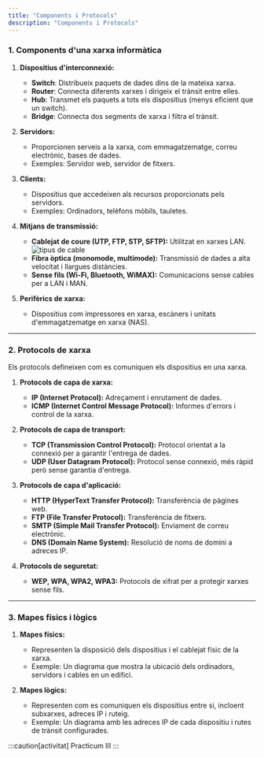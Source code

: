```yaml
---
title: "Components i Protocols"
description: "Components i Protocols"
---
```


### **1. Components d'una xarxa informàtica**

1. **Dispositius d'interconnexió:**
   - **Switch**: Distribueix paquets de dades dins de la mateixa xarxa.
   - **Router**: Connecta diferents xarxes i dirigeix el trànsit entre elles.
   - **Hub**: Transmet els paquets a tots els dispositius (menys eficient que un switch).
   - **Bridge**: Connecta dos segments de xarxa i filtra el trànsit.

2. **Servidors:**
   - Proporcionen serveis a la xarxa, com emmagatzematge, correu electrònic, bases de dades.
   - Exemples: Servidor web, servidor de fitxers.

3. **Clients:**
   - Dispositius que accedeixen als recursos proporcionats pels servidors.
   - Exemples: Ordinadors, telèfons mòbils, tauletes.

4. **Mitjans de transmissió:**
   - **Cablejat de coure (UTP, FTP, STP, SFTP):** Utilitzat en xarxes LAN.
![tipus de cable](https://www.vhngroup.com/wp-content/uploads/2017/09/Tipos-De-Cables.jpg)
   - **Fibra òptica (monomode, multimode):** Transmissió de dades a alta velocitat i llargues distàncies.
   - **Sense fils (Wi-Fi, Bluetooth, WiMAX):** Comunicacions sense cables per a LAN i MAN.

5. **Perifèrics de xarxa:**
   - Dispositius com impressores en xarxa, escàners i unitats d'emmagatzematge en xarxa (NAS).

---

### **2. Protocols de xarxa**

Els protocols defineixen com es comuniquen els dispositius en una xarxa.

1. **Protocols de capa de xarxa:**
   - **IP (Internet Protocol):** Adreçament i enrutament de dades.
   - **ICMP (Internet Control Message Protocol):** Informes d'errors i control de la xarxa.

2. **Protocols de capa de transport:**
   - **TCP (Transmission Control Protocol):** Protocol orientat a la connexió per a garantir l'entrega de dades.
   - **UDP (User Datagram Protocol):** Protocol sense connexió, més ràpid però sense garantia d'entrega.

3. **Protocols de capa d'aplicació:**
   - **HTTP (HyperText Transfer Protocol):** Transferència de pàgines web.
   - **FTP (File Transfer Protocol):** Transferència de fitxers.
   - **SMTP (Simple Mail Transfer Protocol):** Enviament de correu electrònic.
   - **DNS (Domain Name System):** Resolució de noms de domini a adreces IP.

4. **Protocols de seguretat:**
   - **WEP, WPA, WPA2, WPA3:** Protocols de xifrat per a protegir xarxes sense fils.

---

### **3. Mapes físics i lògics**

1. **Mapes físics:**
   - Representen la disposició dels dispositius i el cablejat físic de la xarxa.
   - Exemple: Un diagrama que mostra la ubicació dels ordinadors, servidors i cables en un edifici.

2. **Mapes lògics:**
   - Representen com es comuniquen els dispositius entre si, incloent subxarxes, adreces IP i ruteig.
   - Exemple: Un diagrama amb les adreces IP de cada dispositiu i rutes de trànsit configurades.

:::caution[activitat]
Practicum III
:::